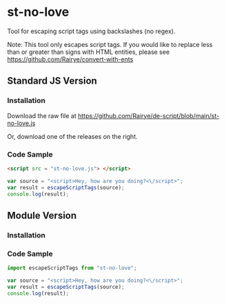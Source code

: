 
# st-no-love

Tool for escaping script tags using backslashes (no regex). 

Note: This tool only escapes script tags. If you would like to replace less than or greater than signs with HTML entities, please see https://github.com/Rairye/convert-with-ents

## Standard JS Version 

### Installation

Download the raw file at https://github.com/Rairye/de-script/blob/main/st-no-love.js

Or, download one of the releases on the right.

### Code Sample

```html
<script src = "st-no-love.js"> </script>
```
```javascript
var source = "<script>Hey, how are you doing?<\/script>";
var result = escapeScriptTags(source);
console.log(result);
```
## Module Version 

### Installation

### Code Sample

```javascript
import escapeScriptTags from "st-no-love";

var source = "<script>Hey, how are you doing?<\/script>";
var result = escapeScriptTags(source);
console.log(result);
```
